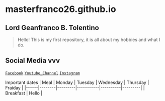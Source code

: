 # masterfranco26.github.io
## Lord Geanfranco B. Tolentino
>Hello! This is my first repository, it is all about my hobbies and what I do.
## Social Media vvv
[`Facebook`](https://facebook.com/francob.tolentino)
[`Youtube_Channel`](https://youtube.com/@masterfranco262)
[`Instagram`](https://www.instagram.com/lordfranco26/)

Important dates
| Meal | Monday | Tuesday | Wednesday | Thursday | Fraiday |
|------|--------|---------|-----------|----------|---------|
| Breakfast | Hello |
